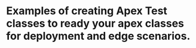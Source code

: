 # Examples of creating Apex Test classes to ready your apex classes for deployment and edge scenarios. 
